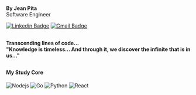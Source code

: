 #
<strong>By Jean Pita</strong>
</br>
Software Engineer

[![Linkedin Badge](https://img.shields.io/badge/-Linkedin-6633cc?style=flat-square&logo=Linkedin&logoColor=white&link=https://www.linkedin.com/in/re44e/)](https://www.linkedin.com/in/re44e/) 
[![Gmail Badge](https://img.shields.io/badge/-Gmail-c14438?style=flat-square&logo=Gmail&logoColor=white&link=mailto:pitaplj@gmail.com)](mailto:pitaplj@gmail.com)

##
<h4>Transcending lines of code...</br>
"Knowledge is timeless... And through it, we discover the infinite that is in us..."</h4>

##

<h4>My Study Core</h4>

![Nodejs](https://img.shields.io/badge/-Node.js-black?style=flat-square&logo=Node.js)
![Go](https://img.shields.io/badge/-Go-black?style=flat-square&logo=go)
![Python](https://img.shields.io/badge/-Python-black?style=flat-square&logo=python)
![React](https://img.shields.io/badge/-React-black?style=flat-square&logo=react)

#


